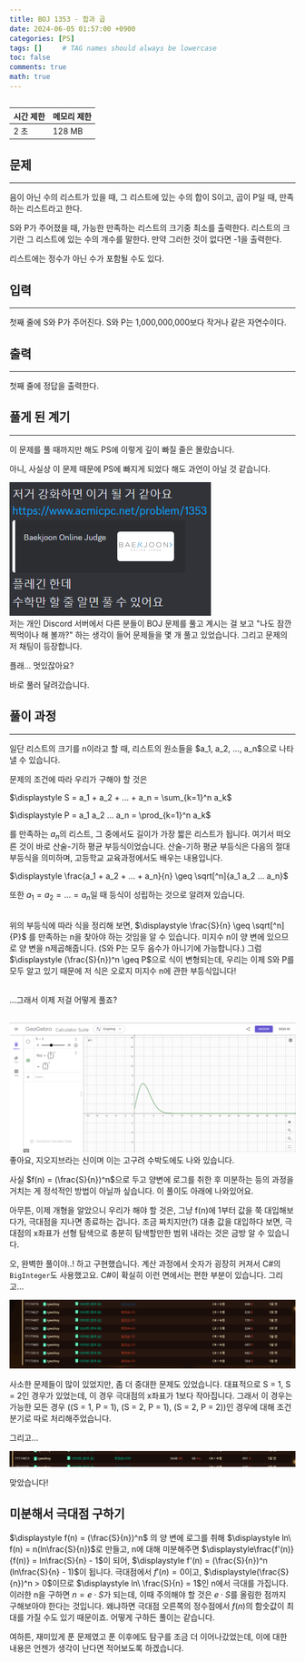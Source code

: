 ```yaml
---
title: BOJ 1353 - 합과 곱
date: 2024-06-05 01:57:00 +0900
categories: [PS]
tags: []     # TAG names should always be lowercase
toc: false
comments: true
math: true
---
```


## <boj-problem id=1353 tier='p5' name='합과 곱'></boj-problem>

| 시간 제한 | 메모리 제한 |
|:---------|:----------|
| 2 초     | 128 MB    |

## 문제
<hr>

음이 아닌 수의 리스트가 있을 때, 그 리스트에 있는 수의 합이 S이고, 곱이 P일 때, 만족하는 리스트라고 한다.

S와 P가 주어졌을 때, 가능한 만족하는 리스트의 크기중 최소를 출력한다. 리스트의 크기란 그 리스트에 있는 수의 개수를 말한다. 만약 그러한 것이 없다면 -1을 출력한다.

리스트에는 정수가 아닌 수가 포함될 수도 있다.

## 입력
<hr>
첫째 줄에 S와 P가 주어진다. S와 P는 1,000,000,000보다 작거나 같은 자연수이다.

## 출력
<hr>
첫째 줄에 정답을 출력한다.

## 풀게 된 계기
<hr>
이 문제를 풀 때까지만 해도 PS에 이렇게 깊이 빠질 줄은 몰랐습니다.

아니, 사실상 이 문제 때문에 PS에 빠지게 되었다 해도 과언이 아닐 것 같습니다.
<div><img src="/assets/img/discord1.png" alt=""></div>
저는 개인 Discord 서버에서 다른 분들이 BOJ 문제를 풀고 계시는 걸 보고 "나도 잠깐 찍먹이나 해 볼까?" 하는 생각이 들어 문제들을 몇 개 풀고 있었습니다. 그리고 문제의 저 채팅이 등장합니다.

플래... 멋있잖아요?

바로 풀러 달려갔습니다.

## 풀이 과정
<hr>
일단 리스트의 크기를 n이라고 할 때, 리스트의 원소들을 $a_1, a_2, ..., a_n$으로 나타낼 수 있습니다.

문제의 조건에 따라 우리가 구해야 할 것은 

$\displaystyle S = a_1 + a_2 + ... + a_n = \sum_{k=1}^n a_k$

$\displaystyle P = a_1 a_2 ... a_n = \prod_{k=1}^n a_k$

를 만족하는 $a_n$의 리스트, 그 중에서도 길이가 가장 짧은 리스트가 됩니다.
여기서 떠오른 것이 바로 산술-기하 평균 부등식이었습니다. 산술-기하 평균 부등식은 다음의 절대부등식을 의미하며, 고등학교 교육과정에서도 배우는 내용입니다.

$\displaystyle \frac{a_1 + a_2 + ... + a_n}{n} \geq \sqrt[^n]{a_1 a_2 ... a_n}$

또한 $a_1 = a_2 = ... = a_n$일 때 등식이 성립하는 것으로 알려져 있습니다. <br><br>

위의 부등식에 따라 식을 정리해 보면, $\displaystyle \frac{S}{n} \geq \sqrt[^n]{P}$ 를 만족하는 n을 찾아야 하는 것임을 알 수 있습니다. 미지수 n이 양 변에 있으므로 양 변을 n제곱해줍니다. (S와 P는 모두 음수가 아니기에 가능합니다.) 그럼 $\displaystyle (\frac{S}{n})^n \geq P$으로 식이 변형되는데, 우리는 이제 S와 P를 모두 알고 있기 때문에 저 식은 오로지 미지수 n에 관한 부등식입니다!<br><br>

...그래서 이제 저걸 어떻게 풀죠?<br><br>

<div><img src="/assets/img/geogebra1.png" alt=""></div>
좋아요, 지오지브라는 신이며 이는 고구려 수박도에도 나와 있습니다.

사실 $f(n) = (\frac{S}{n})^n$으로 두고 양변에 로그를 취한 후 미분하는 등의 과정을 거치는 게 정석적인 방법이 아닐까 싶습니다. 이 풀이도 아래에 나와있어요.

아무튼, 이제 개형을 알았으니 우리가 해야 할 것은, 그냥 f(n)에 1부터 값을 쭉 대입해보다가, 극대점을 지나면 종료하는 겁니다. 조금 짜치지만(?) 대충 값을 대입하다 보면, 극대점의 x좌표가 선형 탐색으로 충분히 탐색할만한 범위 내라는 것은 금방 알 수 있습니다.

오, 완벽한 풀이야..! 하고 구현했습니다. 계산 과정에서 숫자가 굉장히 커져서 C#의 `BigInteger`도 사용했고요. C#이 확실히 이런 면에서는 편한 부분이 있습니다. 그리고...

<div><img src="/assets/img/screenshot2.png" alt=""></div>

사소한 문제들이 많이 있었지만, 좀 더 중대한 문제도 있었습니다. 대표적으로 S = 1, S = 2인 경우가 있었는데, 이 경우 극대점의 x좌표가 1보다 작아집니다. 그래서 이 경우는 가능한 모든 경우 ((S = 1, P = 1), (S = 2, P = 1), (S = 2, P = 2))인 경우에 대해 조건 분기로 따로 처리해주었습니다. 


그리고...

<div><img src="/assets/img/screenshot3.png" Y+1=""></div>

맞았습니다!


## 미분해서 극대점 구하기
$\displaystyle f(n) = (\frac{S}{n})^n$ 의 양 변에 로그를 취해 $\displaystyle ln\ f(n) = n(ln\frac{S}{n})$로 만들고, n에 대해 미분해주면 $\displaystyle\frac{f'(n)}{f(n)} = ln\frac{S}{n} - 1$이 되어, $\displaystyle f'(n) = (\frac{S}{n})^n (ln\frac{S}{n} - 1)$이 됩니다. 극대점에서 $f'(n) = 0$이고, $\displaystyle(\frac{S}{n})^n > 0$이므로 $\displaystyle ln\ \frac{S}{n} = 1$인 n에서 극대를 가집니다. 이러한 n을 구하면 $n = e \cdot S$가 되는데, 이때 주의해야 할 것은 $e \cdot S$를 올림한 점까지 구해보아야 한다는 것입니다. 왜냐하면 극대점 오른쪽의 정수점에서 $f(n)$의 함숫값이 최대를 가질 수도 있기 때문이죠. 어떻게 구하든 풀이는 같습니다.


여하튼, 재미있게 푼 문제였고 푼 이후에도 탐구를 조금 더 이어나갔었는데, 이에 대한 내용은 언젠가 생각이 난다면 적어보도록 하겠습니다.